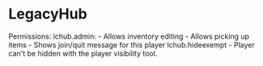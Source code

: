 LegacyHub
=========
Permissions:
  lchub.admin:
    - Allows inventory editing
    - Allows picking up items
    - Shows join/quit message for this player
  lchub.hideexempt
    - Player can't be hidden with the player visibility tool.
